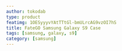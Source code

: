 ```yaml
---
author: tokodab
type: product
featimg: 1OESyyyvYAtTTtGl-bmULrcAG9vzOI7hS
title: FateGO Samsung Galaxy S9 Case
tags: [samsung, galaxy, s9]
category: [samsung]
---
```

